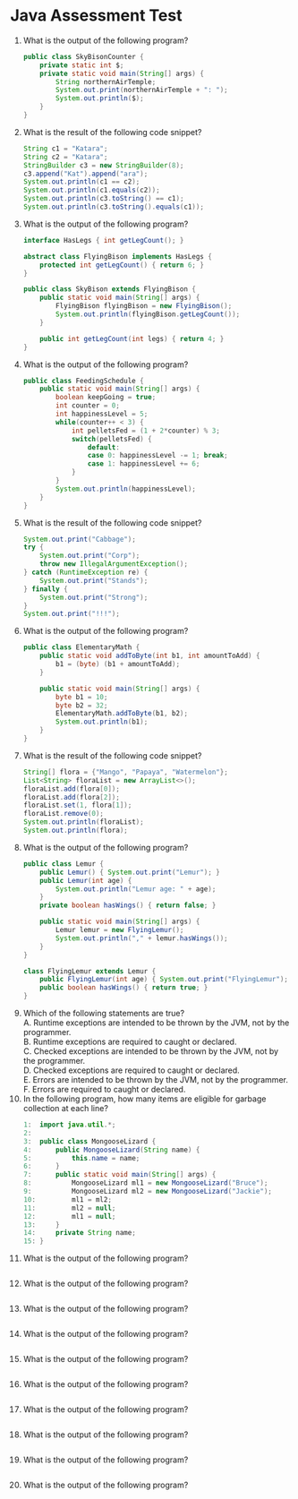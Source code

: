# Java Assessment Test

1. What is the output of the following program?
    ```java
    public class SkyBisonCounter {
        private static int $;
        private static void main(String[] args) {
            String northernAirTemple;
            System.out.print(northernAirTemple + ": ");
            System.out.println($);
        }
    }
    ```
1. What is the result of the following code snippet?
    ```java
    String c1 = "Katara";
    String c2 = "Katara";
    StringBuilder c3 = new StringBuilder(8);
    c3.append("Kat").append("ara");
    System.out.println(c1 == c2);
    System.out.println(c1.equals(c2));
    System.out.println(c3.toString() == c1);
    System.out.println(c3.toString().equals(c1));
    ````
1. What is the output of the following program?
    ```java
    interface HasLegs { int getLegCount(); }

    abstract class FlyingBison implements HasLegs {
        protected int getLegCount() { return 6; }
    }

    public class SkyBison extends FlyingBison {
        public static void main(String[] args) {
            FlyingBison flyingBison = new FlyingBison();
            System.out.println(flyingBison.getLegCount());
        }

        public int getLegCount(int legs) { return 4; }
    }
    ```
1. What is the output of the following program?
    ```java
    public class FeedingSchedule {
        public static void main(String[] args) {
            boolean keepGoing = true;
            int counter = 0;
            int happinessLevel = 5;
            while(counter++ < 3) {
                int pelletsFed = (1 + 2*counter) % 3;
                switch(pelletsFed) {
                    default:
                    case 0: happinessLevel -= 1; break;
                    case 1: happinessLevel += 6;
                }
            }
            System.out.println(happinessLevel);
        }
    }
    ```
5. What is the result of the following code snippet?
    ```java
    System.out.print("Cabbage");
    try {
        System.out.print("Corp");
        throw new IllegalArgumentException();
    } catch (RuntimeException re) {
        System.out.print("Stands");
    } finally {
        System.out.print("Strong");
    }
    System.out.print("!!!");
    ```
1. What is the output of the following program?
    ```java
    public class ElementaryMath {
        public static void addToByte(int b1, int amountToAdd) {
            b1 = (byte) (b1 + amountToAdd);
        }

        public static void main(String[] args) {
            byte b1 = 10;
            byte b2 = 32;
            ElementaryMath.addToByte(b1, b2);
            System.out.println(b1);
        }
    }
    ```
1. What is the result of the following code snippet?
    ```java
    String[] flora = {"Mango", "Papaya", "Watermelon"};
    List<String> floraList = new ArrayList<>();
    floraList.add(flora[0]);
    floraList.add(flora[2]);
    floraList.set(1, flora[1]);
    floraList.remove(0);
    System.out.println(floraList);
    System.out.println(flora);
    ```
1. What is the output of the following program?
    ```java
    public class Lemur {
        public Lemur() { System.out.print("Lemur"); }
        public Lemur(int age) {
            System.out.println("Lemur age: " + age);
        }
        private boolean hasWings() { return false; }

        public static void main(String[] args) {
            Lemur lemur = new FlyingLemur();
            System.out.println("," + lemur.hasWings());
        }
    }

    class FlyingLemur extends Lemur {
        public FlyingLemur(int age) { System.out.print("FlyingLemur"); }
        public boolean hasWings() { return true; }
    }
    ```
1. Which of the following statements are true?  
    A. Runtime exceptions are intended to be thrown by the JVM, not by the programmer.  
    B. Runtime exceptions are required to caught or declared.  
    C. Checked exceptions are intended to be thrown by the JVM, not by the programmer.  
    D. Checked exceptions are required to caught or declared.  
    E. Errors are intended to be thrown by the JVM, not by the programmer.  
    F. Errors are required to caught or declared.
10. In the following program, how many items are eligible for garbage collection at each line?
    ```java
    1:  import java.util.*;
    2:  
    3:  public class MongooseLizard {
    4:      public MongooseLizard(String name) {
    5:          this.name = name;
    6:      }
    7:      public static void main(String[] args) {
    8:          MongooseLizard ml1 = new MongooseLizard("Bruce");
    9:          MongooseLizard ml2 = new MongooseLizard("Jackie");
    10:         ml1 = ml2;
    11:         ml2 = null;
    12:         ml1 = null;
    13:     }
    14:     private String name;
    15: }
    ```
1. What is the output of the following program?
    ```java
    ```
1. What is the output of the following program?
    ```java
    ```
1. What is the output of the following program?
    ```java
    ```
1. What is the output of the following program?
    ```java
    ```
15. What is the output of the following program?
    ```java
    ```
1. What is the output of the following program?
    ```java
    ```
1. What is the output of the following program?
    ```java
    ```
1. What is the output of the following program?
    ```java
    ```
1. What is the output of the following program?
    ```java
    ```
20. What is the output of the following program?
    ```java
    ```